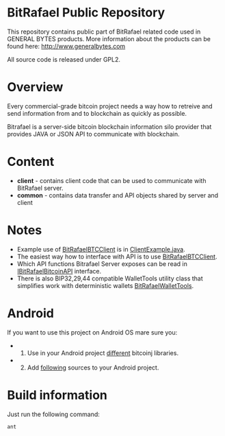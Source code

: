 BitRafael Public Repository
===========

This repository contains public part of BitRafael related code used in GENERAL BYTES products.
More information about the products can be found here: http://www.generalbytes.com

All source code is released under GPL2.

Overview
========
Every commercial-grade bitcoin project needs a way how to retreive and send information from and to blockchain as quickly as possible.

Bitrafael is a server-side bitcoin blockchain information silo provider that provides JAVA or JSON API to communicate with blockchain.


Content
=======
* **client** - contains client code that can be used to communicate with BitRafael server.
* **common** - contains data transfer and API objects shared by server and client

Notes
==========
* Example use of <a href="https://github.com/GENERALBYTESCOM/bitrafael_public/blob/master/bitrafael_client/src/com/generalbytes/bitrafael/api/client/BitRafaelBTCClient.java">BitRafaelBTCClient</a> is in <a href="https://github.com/GENERALBYTESCOM/bitrafael_public/blob/master/bitrafael_client/src/com/generalbytes/bitrafael/api/client/ClientExample.java">ClientExample.java</a>.
* The easiest way how to interface with API is to use <a href="https://github.com/GENERALBYTESCOM/bitrafael_public/blob/master/bitrafael_client/src/com/generalbytes/bitrafael/api/client/BitRafaelBTCClient.java">BitRafaelBTCClient</a>.
* Which API functions Bitrafael Server exposes can be read in <a href="https://github.com/GENERALBYTESCOM/bitrafael_public/blob/master/bitrafael_common/src/com/generalbytes/bitrafael/api/IBitRafaelBitcoinAPI.java">IBitRafaelBitcoinAPI</a> interface.
* There is also BIP32,29,44 compatible WalletTools utility class that simplifies work with deterministic wallets <a href="https://github.com/GENERALBYTESCOM/bitrafael_public/blob/master/bitrafael_client/src/com/generalbytes/bitrafael/api/wallet/BitRafaelWalletTools.java">BitRafaelWalletTools</a>.




Android
=======
If you want to use this project on Android OS mare sure you:
* 1. Use in your Android project <a href="https://github.com/GENERALBYTESCOM/bitrafael_public/tree/master/bitrafael_client/libs_android">different</a> bitcoinj libraries.
* 2. Add <a href="https://github.com/GENERALBYTESCOM/bitrafael_public/tree/master/bitrafael_common/src_android">following</a> sources to your Android project.

Build information
=================
Just run the following command:
```bash
ant
```
